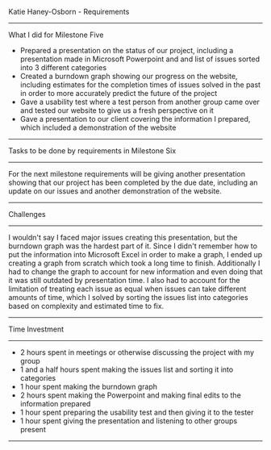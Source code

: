 Katie Haney-Osborn - Requirements
- - - - - - - - - - - - - - - - - - -
What I did for Milestone Five
- Prepared a presentation on the status of our project, including a presentation made in Microsoft Powerpoint and and list of issues sorted into 3 different categories
- Created a burndown graph showing our progress on the website, including estimates for the completion times of issues solved in the past in order to more accurately predict the future of the project
- Gave a usability test where a test person from another group came over and tested our website to give us a fresh perspective on it
- Gave a presentation to our client covering the information I prepared, which included a demonstration of the website
- - - - - - - - - - - - - - - - - - -
Tasks to be done by requirements in Milestone Six
- - - - - - - - - - - - - - - - - - -
For the next milestone requirements will be giving another presentation showing that our project has been completed by the due date, including an update on our issues and another demonstration of the website.
- - - - - - - - - - - - - - - - - - -
Challenges
- - - - - - - - - - - - - - - - - - -
I wouldn't say I faced major issues creating this presentation, but the burndown graph was the hardest part of it. Since I didn't remember how to put the information into Microsoft Excel in order to make a graph, I ended up creating a graph from scratch which took a long time to finish. Additionally I had to change the graph to account for new information and even doing that it was still outdated by presentation time. I also had to account for the limitation of treating each issue as equal when issues can take different amounts of time, which I solved by sorting the issues list into categories based on complexity and estimated time to fix.
- - - - - - - - - - - - - - - - - - -
Time Investment
- - - - - - - - - - - - - - - - - - -
- 2 hours spent in meetings or otherwise discussing the project with my group
- 1 and a half hours spent making the issues list and sorting it into categories
- 1 hour spent making the burndown graph
- 2 hours spent making the Powerpoint and making final edits to the information prepared
- 1 hour spent preparing the usability test and then giving it to the tester
- 1 hour spent giving the presentation and listening to other groups present
- - - - - - - - - - - - - - - - - - -
